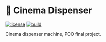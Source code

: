 # 🎥 Cinema Dispenser

[![license](https://img.shields.io/github/license/skuzow/cinema-dispenser.svg)](https://github.com/skuzow/cinema-dispenser/blob/master/LICENSE)
[![build](https://github.com/skuzow/cinema-dispenser/actions/workflows/build.yml/badge.svg?branch=master)](https://github.com/skuzow/cinema-dispenser/actions/workflows/build.yml)

Cinema dispenser machine, POO final project.
